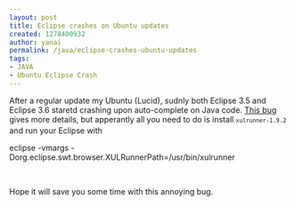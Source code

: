 ```yaml
---
layout: post
title: Eclipse crashes on Ubuntu updates
created: 1278400932
author: yanai
permalink: /java/eclipse-crashes-ubuntu-updates
tags:
- JAVA
- Ubuntu Eclipse Crash
---
```

<p>After a regular update my Ubuntu (Lucid), sudnly both Eclipse 3.5 and Eclipse 3.6 staretd crashing upon auto-complete on Java code. <a href="https://bugs.eclipse.org/bugs/show_bug.cgi?id=308731">This bug</a> gives more details, but apperantly all you need to do is install&nbsp;<span style="font-family: monospace; line-height: 18px; font-size: small; white-space: pre-wrap;">xulrunner-1.9.2 </span>and run your Eclipse with</p>
<p>eclipse -vmargs  -Dorg.eclipse.swt.browser.XULRunnerPath=/usr/bin/xulrunner</p>
<p>&nbsp;</p>
<p>Hope it will save you some time with this annoying bug.</p>
<p>&nbsp;</p>
